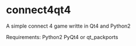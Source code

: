 # connect4qt4
A simple connect 4 game writte in Qt4 and Python2

Requirements:
Python2
PyQt4 or qt_packports
